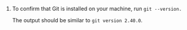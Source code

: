 1. To confirm that Git is installed on your machine, run `git --version.`

   The output should be similar to `git version 2.40.0`.